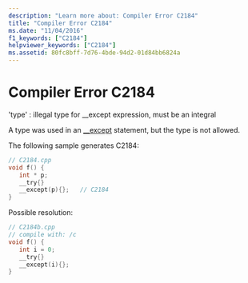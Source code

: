 ```yaml
---
description: "Learn more about: Compiler Error C2184"
title: "Compiler Error C2184"
ms.date: "11/04/2016"
f1_keywords: ["C2184"]
helpviewer_keywords: ["C2184"]
ms.assetid: 80fc8bff-7d76-4bde-94d2-01d84bb6824a
---
```

# Compiler Error C2184

'type' : illegal type for __except expression, must be an integral

A type was used in an [__except](../../c-language/try-except-statement-c.md) statement, but the type is not allowed.

The following sample generates C2184:

```cpp
// C2184.cpp
void f() {
   int * p;
   __try{}
   __except(p){};   // C2184
}
```

Possible resolution:

```cpp
// C2184b.cpp
// compile with: /c
void f() {
   int i = 0;
   __try{}
   __except(i){};
}
```
